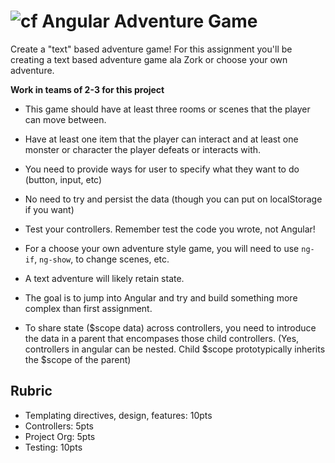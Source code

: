 ![cf](http://i.imgur.com/7v5ASc8.png) Angular Adventure Game
====

Create a "text" based adventure game! For this assignment you'll be creating a 
text based adventure game ala Zork or choose your own adventure.

**Work in teams of 2-3 for this project**

* This game should have at least three rooms or scenes that the player can move between. 

* Have at least one item that the player can interact and at least one monster or character
the player defeats or interacts with. 

* You need to provide ways for user to specify what they want to do (button, input, etc) 

* No need to try and persist the data (though you can put on localStorage if you want)

* Test your controllers. Remember test the code you wrote, not Angular!

* For a choose your own adventure style game, you will need to use `ng-if`, `ng-show`, to change scenes, etc.

* A text adventure will likely retain state.

* The goal is to jump into Angular and try and build something more complex than first assignment.

* To share state ($scope data) across controllers, you need to introduce the data in a parent that encompases those
child controllers. (Yes, controllers in angular can be nested. Child $scope prototypically inherits the $scope of the parent)

## Rubric
* Templating directives, design, features: 10pts 
* Controllers: 5pts 
* Project Org: 5pts
* Testing: 10pts